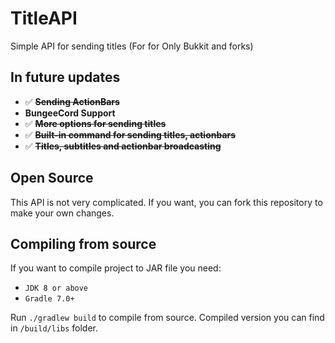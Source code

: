 TitleAPI 
=======

Simple API for sending titles (For for Only Bukkit and forks)

## In future updates

* ✅ **~~Sending ActionBars~~**
* **BungeeCord Support**
* ✅ **~~More options for sending titles~~**
* ✅ **~~Built-in command for sending titles, actionbars~~**
* ✅ **~~Titles, subtitles and actionbar broadcasting~~**

## Open Source
This API is not very complicated. If you want, you can fork this repository to make your own changes.

## Compiling from source
If you want to compile project to JAR file you need:
* `JDK 8 or above`
* `Gradle 7.0+`

Run `./gradlew build` to compile from source. Compiled version you can find in `/build/libs` folder.
